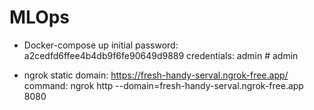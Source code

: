 # MLOps

- Docker-compose up
initial password: a2cedfd6ffee4b4db9f6fe90649d9889
credentials: admin # admin

- ngrok
static domain: https://fresh-handy-serval.ngrok-free.app/
command: ngrok http --domain=fresh-handy-serval.ngrok-free.app 8080


